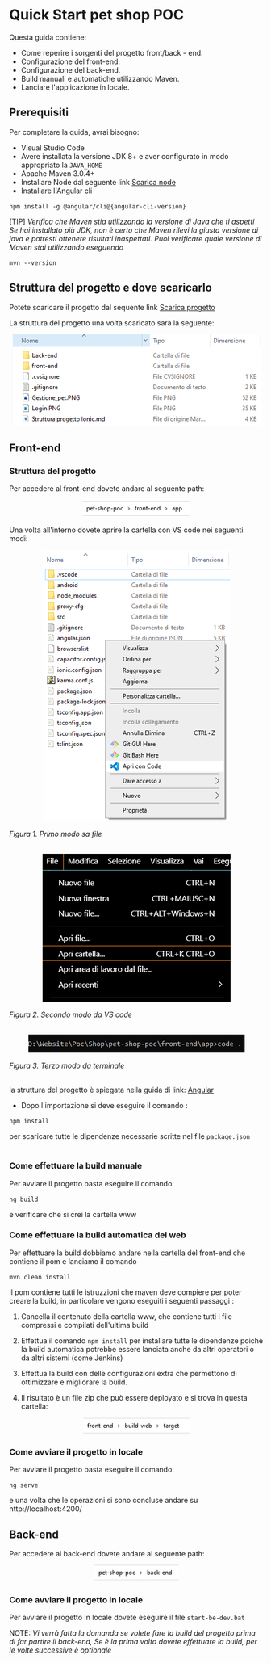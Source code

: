 # Quick Start pet shop POC

Questa guida contiene:

* Come reperire i sorgenti del progetto front/back - end.
* Configurazione del front-end.
* Configurazione del back-end.
* Build manuali e automatiche utilizzando Maven.
* Lanciare l'applicazione in locale.

## Prerequisiti

Per completare la quida, avrai bisogno:

* Visual Studio Code
* Avere installata la versione JDK 8+ e aver configurato in modo appropriato la `JAVA_HOME`
* Apache Maven 3.0.4+
* Installare Node dal seguente link [Scarica node](https://nodejs.org/it/download/)
* Installare l'Angular cli
```console
npm install -g @angular/cli@{angular-cli-version}
```

[TIP]
_Verifica che Maven stia utilizzando la versione di Java che ti aspetti
Se hai installato più JDK, non è certo che Maven rilevi la giusta versione di java e potresti ottenere risultati inaspettati.
Puoi verificare quale versione di Maven  stai utilizzando eseguendo_ 

```console
mvn --version
```

## Struttura del progetto e dove scaricarlo

Potete scaricare il progetto dal sequente link [Scarica progetto](https://github.com/Pietrowebsiteitalia96/test-mark-down)

La struttura del progetto una volta scaricato sarà la seguente:

<p style="text-align: center;">
   <img src="./images/struttura.png">
</p>

## Front-end


### Struttura del progetto 

Per accedere al front-end dovete andare al seguente path:

<p style="text-align: center;">
   <img src="./images/percorso-front-end.png">
</p>

Una volta all'interno dovete aprire la cartella con VS code nei seguenti modi:

<p style="text-align: center;">
   <img src="./images/apri-progetto-1-modo.png">
</p>
<em>Figura 1. Primo modo sa file</em>
<br><br>
<p style="text-align: center;">
   <img src="./images/apri-progetto-2-modo.png">
</p>
<em>Figura 2. Secondo modo da VS code</em>
<br><br>
<p style="text-align: center;">
   <img src="./images/apri-progetto-3-modo.png">
</p>
<em>Figura 3. Terzo modo da terminale</em>
<br><br>

la struttura del progetto è spiegata nella guida di link: [Angular](/angular/)

* Dopo l'importazione si deve eseguire il comando :

```console
npm install
```


per scaricare tutte le dipendenze necessarie scritte nel file `package.json`
<br><br>
### Come effettuare la build manuale

Per avviare il progetto basta eseguire il comando: 

```console
ng build
```
e verificare che si crei la cartella www

### Come effettuare la build automatica del web

Per effettuare la build dobbiamo andare nella cartella del front-end che contiene il pom e lanciamo il comando

```console
mvn clean install
```

il pom contiene tutti le istruzzioni che maven deve compiere per poter creare la build, in particolare vengono eseguiti i seguenti passaggi :

1. Cancella il contenuto della cartella www, che contiene tutti i file compressi e compilati dell'ultima build

2. Effettua il comando `npm install` per installare tutte le dipendenze poichè la build automatica potrebbe essere lanciata anche da altri operatori o da altri sistemi (come Jenkins)

3. Effettua la build con delle configurazioni extra che permettono di ottimizzare e migliorare la build.

4. Il risultato è un file zip che può essere deployato e si trova in questa cartella: 

<p style="text-align: center;">
   <img src="./images/percorso-build-web.png">
</p>

### Come avviare il progetto in locale

Per avviare il progetto basta eseguire il comando: 

```console
ng serve
```

e una volta che le operazioni si sono concluse andare su http://localhost:4200/

## Back-end
Per accedere al back-end dovete andare al seguente path:

<p style="text-align: center;">
   <img src="./images/percorso-back-end.png">
</p>

### Come avviare il progetto in locale

Per avviare il progetto in locale dovete eseguire il file `start-be-dev.bat`

NOTE: _Vi verrà fatta la domanda se volete fare la build del progetto prima di far partire il back-end, Se è la prima volta dovete effettuare la build, per le volte successive è optionale_
